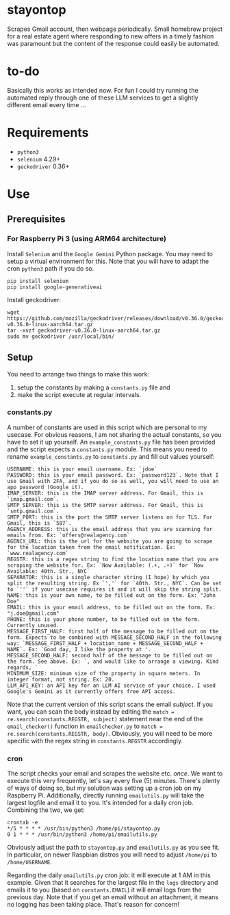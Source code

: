 # stayontop
Scrapes Gmail account, then webpage periodically. Small homebrew project for a real estate agent where responding to new offers in a timely fashion was paramount but the content of the response could easily be automated.

# to-do
Basically this works as intended now. For fun I could try running the automated reply through one of these LLM services to get a slightly different email every time ...

# Requirements
- `python3`
- `selenium` 4.29+
- `geckodriver` 0.36+


# Use
## Prerequisites
### For Raspberry Pi 3 (using ARM64 architecture)
Install `Selenium` and the `Google Gemini` Python package. You may need to setup a virtual environment for this. Note that you will have to adapt the cron `python3` path if you do so.

    pip install selenium
    pip install google-generativeai


Install geckodriver:

    wget https://github.com/mozilla/geckodriver/releases/download/v0.36.0/geckodriver-v0.36.0-linux-aarch64.tar.gz
    tar -xvzf geckodriver-v0.36.0-linux-aarch64.tar.gz
    sudo mv geckodriver /usr/local/bin/

## Setup
You need to arrange two things to make this work: 
1. setup the constants by making a `constants.py` file and 
2. make the script execute at regular intervals.
### constants.py
A number of constants are used in this script which are personal to my usecase. For obvious reasons, I am not sharing the actual constants, so you have to set it up yourself. An `example_constants.py` file has been provided and the script expects a `constants.py` module. This means you need to rename `example_constants.py` to `constants.py` and fill out values yourself:

    USERNAME: this is your email username. Ex: `jdoe`
    PASSWORD: this is your email password. Ex: `password123`. Note that I use Gmail with 2FA, and if you do so as well, you will need to use an app password (Google it).
    IMAP_SERVER: this is the IMAP server address. For Gmail, this is `imap.gmail.com`. 
    SMTP_SERVER: this is the SMTP server address. For Gmail, this is `smtp.gmail.com`.
    SMTP_PORT: this is the port the SMTP server listens on for TLS. For Gmail, this is `587`.
    AGENCY_ADDRESS: this is the email address that you are scanning for emails from. Ex: `offers@realagency.com`
    AGENCY_URL: this is the url for the website you are going to scrape for the location taken from the email notification. Ex: `www.realagency.com`
    REGSTR: this is a regex string to find the location name that you are scraping the website for. Ex: `Now Available: (.+, .+)` for `Now Available: 40th. Str., NYC`
    SEPARATOR: this is a single character string (I hope) by which you split the resulting string. Ex `','` for `40th. Str., NYC`. Can be set to `''` if your usecase requires it and it will skip the string split.
    NAME: this is your own name, to be filled out on the form. Ex: "John Doe"
    EMAIL: this is your email address, to be filled out on the form. Ex: "j.doe@gmail.com"
    PHONE: this is your phone number, to be filled out on the form. Currently unused.
    MESSAGE_FIRST_HALF: first half of the message to be filled out on the form. Expects to be combined with MESSAGE_SECOND_HALF in the following way: `MESSAGE_FIRST_HALF + location_name + MESSAGE_SECOND_HALF + NAME`. Ex: `Good day, I like the property at '.
    MESSAGE_SECOND_HALF: second half of the message to be filled out on the form. See above. Ex: `, and would like to arrange a viewing. Kind regards, `
    MINIMUM_SIZE: minimum size of the property in square meters. In integer format, not string. Ex: 20.
    LLM_API_KEY: an API key for an LLM AI service of your choice. I used Google's Gemini as it currently offers free API access.

Note that the current version of this script scans the email *subject*. If you want, you can scan the body instead by editing the `match = re.search(constants.REGSTR, subject)` statement near the end of the `email_checker()` function in `emailchecker.py` to `match = re.search(constants.REGSTR, body)`. Obviously, you will need to be more specific with the regex string in `constants.REGSTR` accordingly.

### cron
The script checks your email and scrapes the website etc. *once*. We want to execute this very frequently, let's say every five (5) minutes. There's plenty of ways of doing so, but my solution was setting up a cron job on my Raspberry Pi. Additionally, directly running `emailutils.py` will take the largest logfile and email it to you. It's intended for a daily cron job. Combining the two, we get:

    crontab -e
    */5 * * * * /usr/bin/python3 /home/pi/stayontop.py
    0 1 * * * /usr/bin/python3 /home/pi/emailutils.py

Obviously adjust the path to `stayontop.py` and `emailutils.py` as you see fit. In particular, on newer Raspbian distros you will need to adjust `/home/pi` to `/home/USERNAME`.

Regarding the daily `emailutils.py` cron job: it will execute at 1 AM in this example. Given that it searches for the largest file in the `logs` directory and emails it to you (based on `constants.EMAIL`) it will email logs from the previous day. Note that if you get an email without an attachment, it means no logging has been taking place. That's reason for concern!

